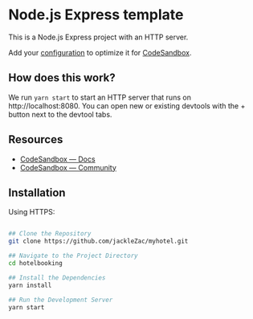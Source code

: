 # Node.js Express template

This is a Node.js Express project with an HTTP server.

Add your [configuration](https://codesandbox.io/docs/projects/learn/setting-up/tasks) to optimize it for [CodeSandbox](https://codesandbox.io).

## How does this work?

We run `yarn start` to start an HTTP server that runs on http://localhost:8080. You can open new or existing devtools with the + button next to the devtool tabs.

## Resources

- [CodeSandbox — Docs](https://codesandbox.io/docs)
- [CodeSandbox — Community](https://codesandbox.community)

## Installation

Using HTTPS:  
```bash

## Clone the Repository
git clone https://github.com/jackleZac/myhotel.git

## Navigate to the Project Directory
cd hotelbooking

## Install the Dependencies
yarn install

## Run the Development Server
yarn start


